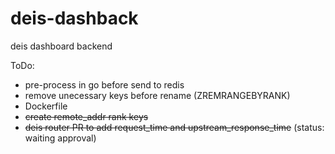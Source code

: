 # deis-dashback
deis dashboard backend

ToDo:

 * pre-process in go before send to redis
 * remove unecessary keys before rename  (ZREMRANGEBYRANK)
 * Dockerfile
 * ~~create remote_addr rank keys~~
 * ~~deis router PR to add request_time and upstream_response_time~~ (status: waiting approval)
